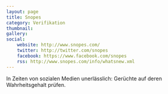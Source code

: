 ```yaml
---
layout: page
title: Snopes
category: Verifikation
thumbnail:
gallery:
social:
    website: http://www.snopes.com/
    twitter: http://twitter.com/snopes
    facebook: https://www.facebook.com/snopes
    rss: http://www.snopes.com/info/whatsnew.xml
---
```

In Zeiten von sozialen Medien unerlässlich: Gerüchte auf deren Wahrheitsgehalt prüfen.